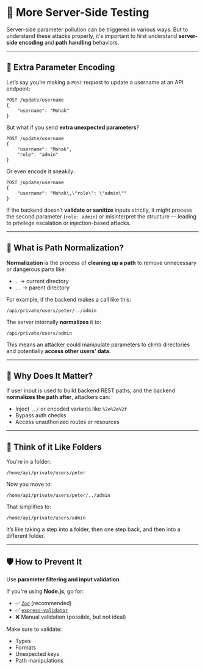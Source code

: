 # 🧪 More Server-Side Testing

Server-side parameter pollution can be triggered in various ways. But to understand these attacks properly, it's important to first understand **server-side encoding** and **path handling** behaviors.

---

## 🔐 Extra Parameter Encoding

Let’s say you’re making a `POST` request to update a username at an API endpoint:

```http
POST /update/username 
{
    "username": "Mohak"
}
```

But what if you send **extra unexpected parameters**?

```http
POST /update/username
{
    "username": "Mohak",
    "role": "admin"
}
```

Or even encode it sneakily:

```http
POST /update/username
{
    "username": "Mohak\,\"role\": \"admin\""
}
```

If the backend doesn’t **validate or sanitize** inputs strictly, it might process the second parameter (`role: admin`) or misinterpret the structure — leading to privilege escalation or injection-based attacks.

---

## 🧼 What is Path Normalization?

**Normalization** is the process of **cleaning up a path** to remove unnecessary or dangerous parts like:

- `.` → current directory  
- `..` → parent directory  

For example, if the backend makes a call like this:

```
/api/private/users/peter/../admin
```

The server internally **normalizes** it to:

```
/api/private/users/admin
```

This means an attacker could manipulate parameters to climb directories and potentially **access other users' data**.

---

## 🤔 Why Does It Matter?

If user input is used to build backend REST paths, and the backend **normalizes the path after**, attackers can:

- Inject `../` or encoded variants like `%2e%2e%2f`
- Bypass auth checks
- Access unauthorized routes or resources

---

## 📁 Think of it Like Folders

You're in a folder:

```
/home/api/private/users/peter
```

Now you move to:

```
/home/api/private/users/peter/../admin
```

That simplifies to:

```
/home/api/private/users/admin
```

It’s like taking a step into a folder, then one step back, and then into a different folder.

---

## 🛡️ How to Prevent It

Use **parameter filtering and input validation**.

If you're using **Node.js**, go for:

- ✅ [`Zod`](https://zod.dev/) (recommended)
- ✅ [`express-validator`](https://express-validator.github.io/)
- ❌ Manual validation (possible, but not ideal)

Make sure to validate:
- Types
- Formats
- Unexpected keys
- Path manipulations


